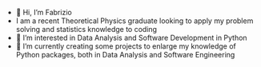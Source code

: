- 👋 Hi, I’m Fabrizio
- I am a recent Theoretical Physics graduate looking to apply my problem solving and statistics knowledge to coding
- 👀 I’m interested in Data Analysis and Software Development in Python
- 🌱 I’m currently creating some projects to enlarge my knowledge of Python packages, both in Data Analysis and Software Engineering
<!---
Blue00FF/Blue00FF is a ✨ special ✨ repository because its `README.md` (this file) appears on your GitHub profile.
You can click the Preview link to take a look at your changes.
--->
